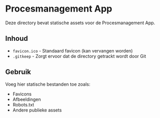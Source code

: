# Procesmanagement App

Deze directory bevat statische assets voor de Procesmanagement App.

## Inhoud
- `favicon.ico` - Standaard favicon (kan vervangen worden)
- `.gitkeep` - Zorgt ervoor dat de directory getrackt wordt door Git

## Gebruik
Voeg hier statische bestanden toe zoals:
- Favicons
- Afbeeldingen
- Robots.txt
- Andere publieke assets
